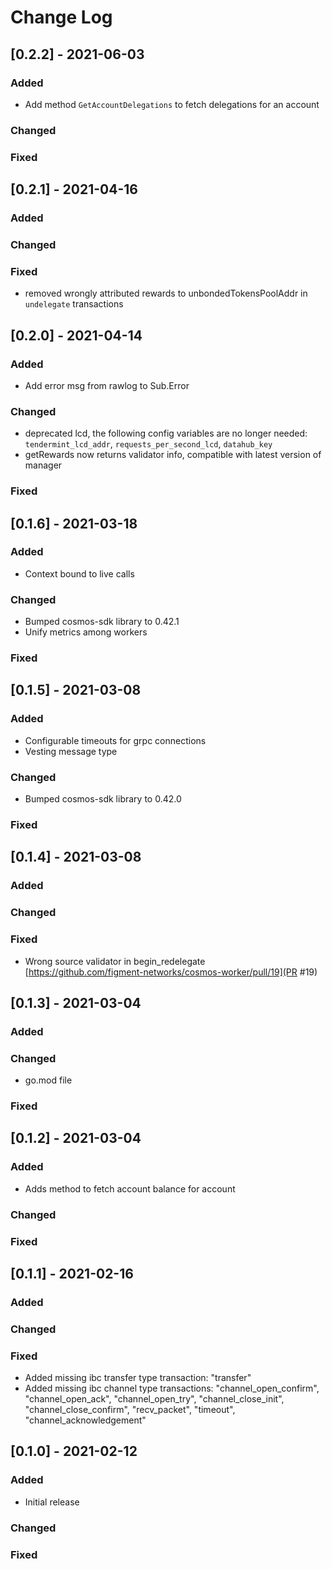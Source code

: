 # Change Log

## [0.2.2] - 2021-06-03

### Added
- Add method `GetAccountDelegations` to fetch delegations for an account

### Changed
### Fixed

## [0.2.1] - 2021-04-16

### Added

### Changed
### Fixed
- removed wrongly attributed rewards to unbondedTokensPoolAddr in `undelegate` transactions

## [0.2.0] - 2021-04-14

### Added
- Add error msg from rawlog to Sub.Error
### Changed
- deprecated lcd, the following config variables are no longer needed: `tendermint_lcd_addr`, `requests_per_second_lcd`, `datahub_key`
- getRewards now returns validator info, compatible with latest version of manager
### Fixed

## [0.1.6] - 2021-03-18

### Added
- Context bound to live calls

### Changed
- Bumped cosmos-sdk library to 0.42.1
- Unify metrics among workers
### Fixed

## [0.1.5] - 2021-03-08

### Added
- Configurable timeouts for grpc connections
- Vesting message type

### Changed
- Bumped cosmos-sdk library to 0.42.0
### Fixed


## [0.1.4] - 2021-03-08

### Added
### Changed
### Fixed
- Wrong source validator in begin_redelegate [https://github.com/figment-networks/cosmos-worker/pull/19](PR #19)


## [0.1.3] - 2021-03-04

### Added
### Changed
- go.mod file
### Fixed

## [0.1.2] - 2021-03-04

### Added
- Adds method to fetch account balance for account
### Changed
### Fixed

## [0.1.1] - 2021-02-16

### Added

### Changed
### Fixed
- Added missing ibc transfer type transaction: "transfer"
- Added missing ibc channel type transactions: "channel_open_confirm", "channel_open_ack", "channel_open_try", "channel_close_init", "channel_close_confirm", "recv_packet", "timeout", "channel_acknowledgement"

## [0.1.0] - 2021-02-12

### Added
- Initial release

### Changed
### Fixed
